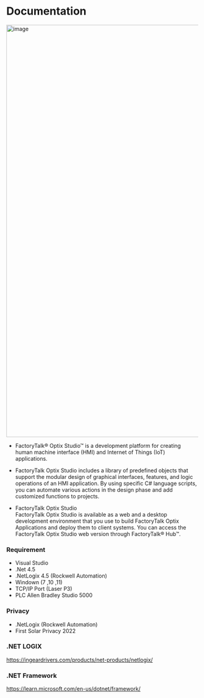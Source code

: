 # Documentation
<img width="1084" alt="image" src="https://github.com/DatMinhLeChon/ce_p3.net/assets/93373784/2e9070d0-a15e-49b5-9ee2-d272a6778ec6">


- FactoryTalk® Optix Studio™ is a development platform for creating human machine interface (HMI) and Internet of Things (IoT) applications. 

- FactoryTalk Optix Studio includes a library of predefined objects that support the modular design of graphical interfaces, features, and logic operations of an HMI application. By using specific C# language scripts, you can automate various actions in the design phase and add customized functions to projects. 

- FactoryTalk Optix Studio  
FactoryTalk Optix Studio is available as a web and a desktop development environment that you use to build FactoryTalk Optix Applications and deploy them to client systems. You can access the FactoryTalk Optix Studio web version through FactoryTalk® Hub™.

### Requirement
- Visual Studio
- .Net 4.5
- .NetLogix 4.5 (Rockwell Automation)
- Windown (7 ,10 ,11)
- TCP/IP Port (Laser P3)
- PLC Allen Bradley Studio 5000

### Privacy
- .NetLogix (Rockwell Automation)
- First Solar Privacy 2022
  
### .NET LOGIX
https://ingeardrivers.com/products/net-products/netlogix/

### .NET Framework
https://learn.microsoft.com/en-us/dotnet/framework/
